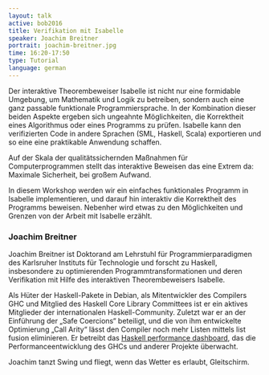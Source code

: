 ```yaml
---
layout: talk
active: bob2016
title: Verifikation mit Isabelle
speaker: Joachim Breitner
portrait: joachim-breitner.jpg
time: 16:20-17:50
type: Tutorial
language: german
---
```


Der interaktive Theorembeweiser Isabelle ist nicht nur eine formidable
Umgebung, um Mathematik und Logik zu betreiben, sondern auch eine ganz
passable funktionale Programmiersprache. In der Kombination dieser
beiden Aspekte ergeben sich ungeahnte Möglichkeiten, die Korrektheit
eines Algorithmus oder eines Programms zu prüfen. Isabelle kann den
verifizierten Code in andere Sprachen (SML, Haskell, Scala)
exportieren und so eine eine praktikable Anwendung schaffen.

Auf der Skala der qualitätssichernden Maßnahmen für Computerprogrammen
stellt das interaktive Beweisen das eine Extrem da: Maximale
Sicherheit, bei großem Aufwand.

In diesem Workshop werden wir ein einfaches funktionales Programm in
Isabelle implementieren, und darauf hin interaktiv die Korrektheit des
Programms beweisen. Nebenher wird etwas zu den Möglichkeiten und
Grenzen von der Arbeit mit Isabelle erzählt.

### Joachim Breitner

Joachim Breitner ist Doktorand am Lehrstuhl für Programmierparadigmen
des Karlsruher Instituts für Technologie und forscht zu Haskell,
insbesondere zu optimierenden Programmtransformationen und deren
Verifikation mit Hilfe des interaktiven Theorembeweisers Isabelle.

Als Hüter der Haskell-Pakete in Debian, als Mitentwickler des
Compilers GHC und Mitglied des Haskell Core Library Committees ist er
ein aktives Mitglieder der internationalen Haskell-Community. Zuletzt
war er an der Einführung der „Safe Coercions“ beteiligt, und die von
ihm entwickelte Optimierung „Call Arity“ lässt den Compiler noch mehr
Listen mittels list fusion eliminieren. Er betreibt das
[Haskell performance dashboard](http://perf.haskell.org), das die
Performanceentwicklung des GHCs und anderer Projekte überwacht.

Joachim tanzt Swing und fliegt, wenn das Wetter es erlaubt, Gleitschirm.
